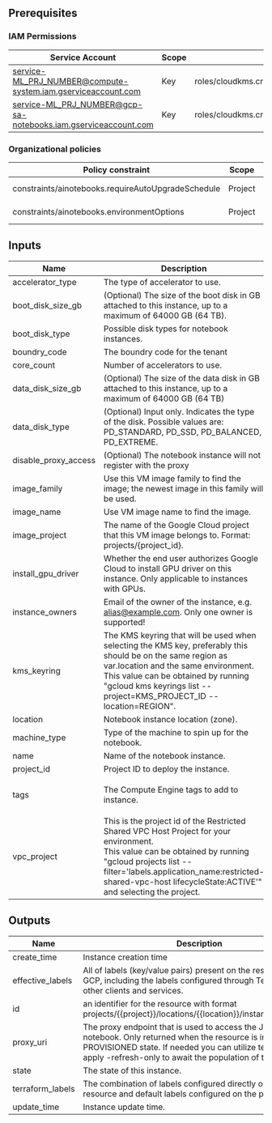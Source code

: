 ## Prerequisites

### IAM Permissions

| Service Account | Scope | Role |
|-----------------|-------|------|
| service-ML_PRJ_NUMBER@compute-system.iam.gserviceaccount.com | Key | roles/cloudkms.cryptoKeyEncrypterDecrypter |
| service-ML_PRJ_NUMBER@gcp-sa-notebooks.iam.gserviceaccount.com | Key | roles/cloudkms.cryptoKeyEncrypterDecrypter |

### Organizational policies

| Policy constraint | Scope | Value |
|-------------------|-------|-------|
| constraints/ainotebooks.requireAutoUpgradeSchedule | Project | Google-managed |
| constraints/ainotebooks.environmentOptions | Project | Google-managed |

<!-- BEGINNING OF PRE-COMMIT-TERRAFORM DOCS HOOK -->
## Inputs

| Name | Description | Type | Default | Required |
|------|-------------|------|---------|:--------:|
| accelerator\_type | The type of accelerator to use. | `string` | `"NVIDIA_TESLA_K80"` | no |
| boot\_disk\_size\_gb | (Optional) The size of the boot disk in GB attached to this instance, up to a maximum of 64000 GB (64 TB). | `string` | `"150"` | no |
| boot\_disk\_type | Possible disk types for notebook instances. | `string` | `"PD_SSD"` | no |
| boundry\_code | The boundry code for the tenant | `string` | `"001"` | no |
| core\_count | Number of accelerators to use. | `number` | `1` | no |
| data\_disk\_size\_gb | (Optional) The size of the data disk in GB attached to this instance, up to a maximum of 64000 GB (64 TB) | `string` | `"150"` | no |
| data\_disk\_type | (Optional) Input only. Indicates the type of the disk. Possible values are: PD\_STANDARD, PD\_SSD, PD\_BALANCED, PD\_EXTREME. | `string` | `"PD_SSD"` | no |
| disable\_proxy\_access | (Optional) The notebook instance will not register with the proxy | `bool` | `false` | no |
| image\_family | Use this VM image family to find the image; the newest image in this family will be used. | `string` | `"workbench-instances"` | no |
| image\_name | Use VM image name to find the image. | `string` | `""` | no |
| image\_project | The name of the Google Cloud project that this VM image belongs to. Format: projects/{project\_id}. | `string` | `"cloud-notebooks-managed"` | no |
| install\_gpu\_driver | Whether the end user authorizes Google Cloud to install GPU driver on this instance. Only applicable to instances with GPUs. | `bool` | `false` | no |
| instance\_owners | Email of the owner of the instance, e.g. alias@example.com. Only one owner is supported! | `set(string)` | n/a | yes |
| kms\_keyring | The KMS keyring that will be used when selecting the KMS key, preferably this should be on the same region as var.location and the same environment.<br>    This value can be obtained by running "gcloud kms keyrings list --project=KMS\_PROJECT\_ID --location=REGION". | `string` | n/a | yes |
| location | Notebook instance location (zone). | `string` | `"us-central1-a"` | no |
| machine\_type | Type of the machine to spin up for the notebook. | `string` | `"e2-standard-4"` | no |
| name | Name of the notebook instance. | `string` | n/a | yes |
| project\_id | Project ID to deploy the instance. | `string` | n/a | yes |
| tags | The Compute Engine tags to add to instance. | `list(string)` | <pre>[<br>  "egress-internet"<br>]</pre> | no |
| vpc\_project | This is the project id of the Restricted Shared VPC Host Project for your environment.<br>  This value can be obtained by running "gcloud projects list --filter='labels.application\_name:restricted-shared-vpc-host lifecycleState:ACTIVE'" and selecting the project. | `string` | n/a | yes |

## Outputs

| Name | Description |
|------|-------------|
| create\_time | Instance creation time |
| effective\_labels | All of labels (key/value pairs) present on the resource in GCP, including the labels configured through Terraform, other clients and services. |
| id | an identifier for the resource with format projects/{{project}}/locations/{{location}}/instances/{{name}} |
| proxy\_uri | The proxy endpoint that is used to access the Jupyter notebook. Only returned when the resource is in a PROVISIONED state. If needed you can utilize terraform apply -refresh-only to await the population of this value. |
| state | The state of this instance. |
| terraform\_labels | The combination of labels configured directly on the resource and default labels configured on the provider. |
| update\_time | Instance update time. |

<!-- END OF PRE-COMMIT-TERRAFORM DOCS HOOK -->
